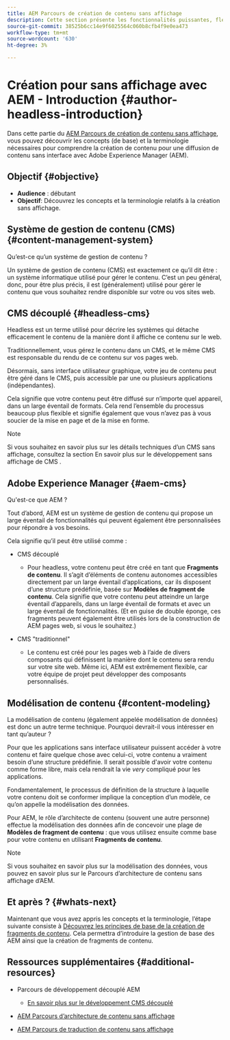 ```yaml
---
title: AEM Parcours de création de contenu sans affichage
description: Cette section présente les fonctionnalités puissantes, flexibles et sans interface d’Adobe Experience Manager et explique comment créer du contenu pour votre projet.
source-git-commit: 38525b6cc14e9f6025564c060b8cfb4f9e0ea473
workflow-type: tm+mt
source-wordcount: '630'
ht-degree: 3%

---
```


# Création pour sans affichage avec AEM - Introduction {#author-headless-introduction}

Dans cette partie du [AEM Parcours de création de contenu sans affichage](overview.md), vous pouvez découvrir les concepts (de base) et la terminologie nécessaires pour comprendre la création de contenu pour une diffusion de contenu sans interface avec Adobe Experience Manager (AEM).

## Objectif {#objective}

* **Audience** : débutant
* **Objectif**: Découvrez les concepts et la terminologie relatifs à la création sans affichage.

## Système de gestion de contenu (CMS) {#content-management-system}

Qu’est-ce qu’un système de gestion de contenu ?

Un système de gestion de contenu (CMS) est exactement ce qu’il dit être : un système informatique utilisé pour gérer le contenu. C’est un peu général, donc, pour être plus précis, il est (généralement) utilisé pour gérer le contenu que vous souhaitez rendre disponible sur votre ou vos sites web.

## CMS découplé {#headless-cms}

Headless est un terme utilisé pour décrire les systèmes qui détache efficacement le contenu de la manière dont il affiche ce contenu sur le web.

Traditionnellement, vous gérez le contenu dans un CMS, et le même CMS est responsable du rendu de ce contenu sur vos pages web.

Désormais, sans interface utilisateur graphique, votre jeu de contenu peut être géré dans le CMS, puis accessible par une ou plusieurs applications (indépendantes).

Cela signifie que votre contenu peut être diffusé sur n’importe quel appareil, dans un large éventail de formats. Cela rend l’ensemble du processus beaucoup plus flexible et signifie également que vous n’avez pas à vous soucier de la mise en page et de la mise en forme.

>[!NOTE]
>
>Si vous souhaitez en savoir plus sur les détails techniques d’un CMS sans affichage, consultez la section En savoir plus sur le développement sans affichage de CMS .

## Adobe Experience Manager {#aem-cms}

Qu&#39;est-ce que AEM ?

Tout d’abord, AEM est un système de gestion de contenu qui propose un large éventail de fonctionnalités qui peuvent également être personnalisées pour répondre à vos besoins.

Cela signifie qu’il peut être utilisé comme :

* CMS découplé
   * Pour headless, votre contenu peut être créé en tant que **Fragments de contenu**.
Il s’agit d’éléments de contenu autonomes accessibles directement par un large éventail d’applications, car ils disposent d’une structure prédéfinie, basée sur **Modèles de fragment de contenu**.
Cela signifie que votre contenu peut atteindre un large éventail d’appareils, dans un large éventail de formats et avec un large éventail de fonctionnalités.
(Et en guise de double éponge, ces fragments peuvent également être utilisés lors de la construction de AEM pages web, si vous le souhaitez.)

* CMS &quot;traditionnel&quot;
   * Le contenu est créé pour les pages web à l’aide de divers composants qui définissent la manière dont le contenu sera rendu sur votre site web. Même ici, AEM est extrêmement flexible, car votre équipe de projet peut développer des composants personnalisés.

## Modélisation de contenu {#content-modeling}

La modélisation de contenu (également appelée modélisation de données) est donc un autre terme technique. Pourquoi devrait-il vous intéresser en tant qu’auteur ?

Pour que les applications sans interface utilisateur puissent accéder à votre contenu et faire quelque chose avec celui-ci, votre contenu a vraiment besoin d’une structure prédéfinie. Il serait possible d&#39;avoir votre contenu comme forme libre, mais cela rendrait la vie *very* compliqué pour les applications.

Fondamentalement, le processus de définition de la structure à laquelle votre contenu doit se conformer implique la conception d’un modèle, ce qu’on appelle la modélisation des données.

Pour AEM, le rôle d’architecte de contenu (souvent une autre personne) effectue la modélisation des données afin de concevoir une plage de **Modèles de fragment de contenu** : que vous utilisez ensuite comme base pour votre contenu en utilisant **Fragments de contenu**.

>[!NOTE]
>
>Si vous souhaitez en savoir plus sur la modélisation des données, vous pouvez en savoir plus sur le Parcours d’architecture de contenu sans affichage d’AEM.

## Et après ? {#whats-next}

Maintenant que vous avez appris les concepts et la terminologie, l’étape suivante consiste à [Découvrez les principes de base de la création de fragments de contenu](basics.md). Cela permettra d’introduire la gestion de base des AEM ainsi que la création de fragments de contenu.

## Ressources supplémentaires {#additional-resources}

* Parcours de développement découplé AEM
   * [En savoir plus sur le développement CMS découplé](/help/journey-headless/developer/learn-about.md)

* [AEM Parcours d’architecture de contenu sans affichage](/help/journey-headless/architect/overview.md)

* [AEM Parcours de traduction de contenu sans affichage](/help/journey-headless/translation/overview.md)
